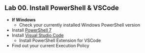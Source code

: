 ## Lab 00. Install PowerShell & VSCode

- **If Windows**
    - Check your currently installed Windows PowerShell version
- Install [PowerShell 7](https://github.com/PowerShell/PowerShell/releases/tag/v7.1.3)
- Install [Visual Studio Code](http://aka.ms/vscode)
    - Install PowerShell Extension for VSCode
- Find out your current Execution Policy
